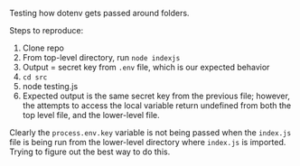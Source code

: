 Testing how dotenv gets passed around folders.

Steps to reproduce:
1. Clone repo
2. From top-level directory, run `node indexjs`
3. Output = secret key from `.env` file, which is our expected behavior
4. `cd src`
5. node testing.js
6. Expected output is the same secret key from the previous file; however, the attempts to access the local variable return undefined from both the top level file, and the lower-level file.

Clearly the `process.env.key` variable is not being passed when the `index.js` file is being run from the lower-level directory where `index.js` is imported. Trying to figure out the best way to do this.


